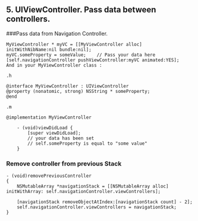 
## 5. UIViewController. Pass data between controllers.

###Pass data from Navigation Controller.

```objc
MyViewController * myVC = [[MyViewController alloc] initWithNibName:nil bundle:nil];
myVC.someProperty = someValue;    // Pass your data here
[self.navigationController pushViewController:myVC animated:YES];
And in your MyViewController class :

.h

@interface MyViewController : UIViewController
@property (nonatomic, strong) NSString * someProperty;
@end

.m

@implementation MyViewController

    - (void)viewDidLoad {
        [super viewDidLoad];
        // your data has been set
        // self.someProperty is equal to "some value"
    }
```

### Remove controller from previous Stack

```objc
- (void)removePreviousController
{
    NSMutableArray *navigationStack = [[NSMutableArray alloc] initWithArray: self.navigationController.viewControllers];
    
    [navigationStack removeObjectAtIndex:[navigationStack count] - 2];
    self.navigationController.viewControllers = navigationStack;
}
```



